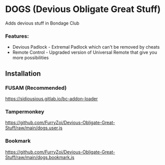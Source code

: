 # DOGS (Devious Obligate Great Stuff)
Adds devious stuff in Bondage Club
### Features:
- Devious Padlock - Extremal Padlock which can't be removed by cheats
- Remote Control - Upgraded version of Universal Remote that give you more possibilities
## Installation
### FUSAM (Recommended)
https://sidiousious.gitlab.io/bc-addon-loader
### Tampermonkey
https://github.com/FurryZoi/Devious-Obligate-Great-Stuff/raw/main/dogs.user.js
### Bookmark
https://github.com/FurryZoi/Devious-Obligate-Great-Stuff/raw/main/dogs.bookmark.js
